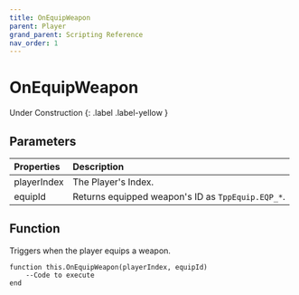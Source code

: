 ```yaml
---
title: OnEquipWeapon
parent: Player
grand_parent: Scripting Reference
nav_order: 1
---
```


# OnEquipWeapon
Under Construction
{: .label .label-yellow }

## Parameters

|Properties|Description|
|:-|:-|
|playerIndex|The Player's Index.|
|equipId|Returns equipped weapon's ID as `TppEquip.EQP_*`.|

## Function

Triggers when the player equips a weapon.
```
function this.OnEquipWeapon(playerIndex, equipId) 
	--Code to execute
end
```
